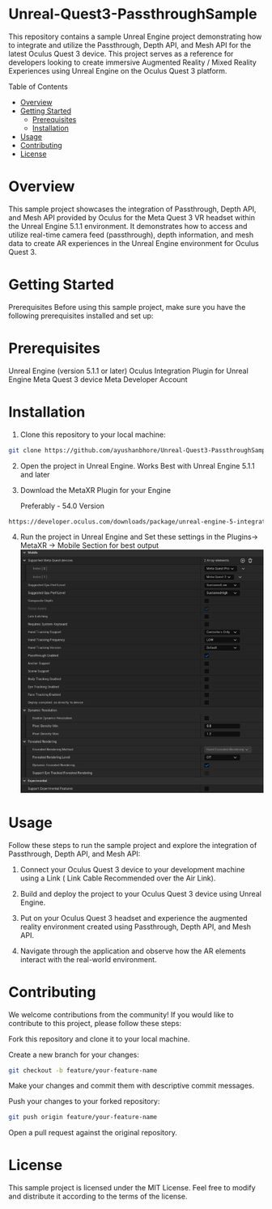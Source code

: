 # Unreal-Quest3-PassthroughSample

This repository contains a sample Unreal Engine project demonstrating how to integrate and utilize the Passthrough, Depth API, and Mesh API for the latest Oculus Quest 3 device. This project serves as a reference for developers looking to create immersive Augmented Reality / Mixed Reality Experiences using Unreal Engine on the Oculus Quest 3 platform.

Table of Contents
- [Overview](#overview)
- [Getting Started](#getting-started)
  - [Prerequisites](#prerequisites)
  - [Installation](#installation)
- [Usage](#usage)
- [Contributing](#contributing)
- [License](#license)


# Overview
This sample project showcases the integration of Passthrough, Depth API, and Mesh API provided by Oculus for the Meta Quest 3 VR headset within the Unreal Engine 5.1.1 environment. It demonstrates how to access and utilize real-time camera feed (passthrough), depth information, and mesh data to create AR experiences in the Unreal Engine environment for Oculus Quest 3.

# Getting Started
Prerequisites
Before using this sample project, make sure you have the following prerequisites installed and set up:

# Prerequisites
Unreal Engine (version 5.1.1 or later)
Oculus Integration Plugin for Unreal Engine
Meta Quest 3 device
Meta Developer Account

# Installation
1. Clone this repository to your local machine:

``` bash
git clone https://github.com/ayushanbhore/Unreal-Quest3-PassthroughSample.git
```
2. Open the project in Unreal Engine. Works Best with Unreal Engine 5.1.1 and later

3. Download the MetaXR Plugin for your Engine

   Preferably - 54.0 Version
``` bash
https://developer.oculus.com/downloads/package/unreal-engine-5-integration
```
4. Run the project in Unreal Engine and Set these settings in the Plugins-> MetaXR -> Mobile Section for best output
  ![](Images/MobileSettings.PNG)

# Usage
Follow these steps to run the sample project and explore the integration of Passthrough, Depth API, and Mesh API:

1. Connect your Oculus Quest 3 device to your development machine using a Link ( Link Cable Recommended over the Air Link).

2. Build and deploy the project to your Oculus Quest 3 device using Unreal Engine.

3. Put on your Oculus Quest 3 headset and experience the augmented reality environment created using Passthrough, Depth API, and Mesh API.

4. Navigate through the application and observe how the AR elements interact with the real-world environment.

# Contributing
We welcome contributions from the community! If you would like to contribute to this project, please follow these steps:

Fork this repository and clone it to your local machine.

Create a new branch for your changes:

```bash
git checkout -b feature/your-feature-name
```
Make your changes and commit them with descriptive commit messages.

Push your changes to your forked repository:

```bash
git push origin feature/your-feature-name
```
Open a pull request against the original repository.

# License
This sample project is licensed under the MIT License. Feel free to modify and distribute it according to the terms of the license.

